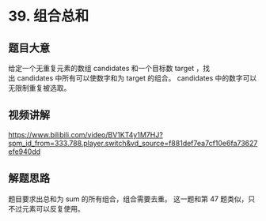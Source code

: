 # 39. 组合总和

## 题目大意
给定一个无重复元素的数组 candidates 和一个目标数 target ，找出 candidates 中所有可以使数字和为 target 的组合。
candidates 中的数字可以无限制重复被选取。

## 视频讲解
https://www.bilibili.com/video/BV1KT4y1M7HJ?spm_id_from=333.788.player.switch&vd_source=f881def7ea7cf10e6fa73627efe940dd

## 解题思路
题目要求出总和为 sum 的所有组合，组合需要去重。
这一题和第 47 题类似，只不过元素可以反复使用。

